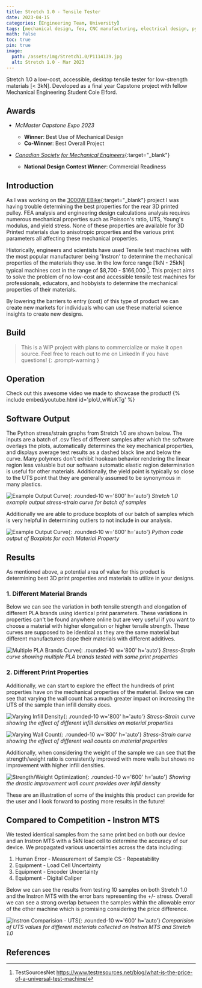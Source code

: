 ```yaml
---
title: Stretch 1.0 - Tensile Tester
date: 2023-04-15 
categories: [Engineering Team, University]
tags: [mechanical design, fea, CNC manufacturing, electrical design, python, arduino]     # TAG names should always be lowercase
math: false
toc: true
pin: true
image:
  path: /assets/img/Stretch1.0/P1114139.jpg
  alt: Stretch 1.0 - Mar 2023
---
```


Stretch 1.0 a low-cost, accessible, desktop tensile tester for low-strength materials [< 3kN]. Developed as a final year Capstone project with fellow Mechanical Engineering Student Cole Elford.


## Awards
- *McMaster Capstone Expo 2023*
  + **Winner**: Best Use of Mechanical Design
  + **Co-Winner**: Best Overall Project


- [*Canadian Society for Mechanical Engineers*](https://csme-ndc.ca/){:target="_blank"}
  + **National Design Contest Winner**: Commercial Readiness


[//]: <> (I should include the Summary section later.)


## Introduction
As I was working on the [3000W EBike](https://www.oliverk.ca/posts/EBike/){:target="_blank"} project I was having trouble determining the best properties for the rear 3D printed pulley. FEA analysis and engineering design calculations analysis requires numerous mechanical properties such as Poisson's ratio, UTS, Young's modulus, and yield stress. None of these properties are available for 3D Printed materials due to anisotropic properties and the various print parameters all affecting these mechanical properties.


Historically, engineers and scientists have used Tensile test machines with the most popular manufacturer being 'Instron' to determine the mechanical properties of the materials they use. In the low force range [1kN - 25kN] typical machines cost in the range of $8,700 - $166,000 [^TestSourcesNet].  This project aims to solve the problem of no low-cost and accessible tensile test machines for professionals, educators, and hobbyists to determine the mechanical properties of their materials.


By lowering the barriers to entry (cost) of this type of product we can create new markets for individuals who can use these material science insights to create new designs.


## Build


> This is a WIP project with plans to commercialize or make it open source. Feel free to reach out to me on LinkedIn if you have questions!
{: .prompt-warning }


## Operation
Check out this awesome video we made to showcase the product!
{% include embed/youtube.html id='ploU_wWuKTg' %}


## Software Output
The Python stress/strain graphs from Stretch 1.0 are shown below. The inputs are a batch of .csv files of different samples after which the software overlays the plots, automatically determines the key mechanical properties, and displays average test results as a dashed black line and below the curve. Many polymers don't exhibit hookean behavior rendering the linear region less valuable but our software automatic elastic region determination is useful for other materials. Additionally, the yield point is typically so close to the UTS point that they are generally assumed to be synonymous in many plastics.


![Example Output Curve](/assets/img/Stretch1.0/Summary_Stress_Strain_Curves.png){: .rounded-10 w='800' h='auto'}
_Stretch 1.0 example output stress-strain curve for batch of samples_


Additionally we are able to produce boxplots of our batch of samples which is very helpful in determining outliers to not include in our analysis.


![Example Output Curve](/assets/img/Stretch1.0/BoxPlots.png){: .rounded-10 w='800' h='auto'}
_Python code output of Boxplots for each Material Property_




## Results
As mentioned above, a potential area of value for this product is determining best 3D print properties and materials to utilize in your designs.


### 1. Different Material Brands


Below we can see the variation in both tensile strength and elongation of different PLA brands using identical print parameters. These variations in properties can't be found anywhere online but are very useful if you want to choose a material with higher elongation or higher tensile strength. These curves are supposed to be identical as they are the same material but different manufacturers dope their materials with different additives.


![Multiple PLA Brands Curve](/assets/img/Stretch1.0/DiffMaterials.png){: .rounded-10 w='800' h='auto'}
_Stress-Strain curve showing multiple PLA brands tested with same print properties_


### 2. Different Print Properties


Additionally, we can start to explore the effect the hundreds of print properties have on the mechanical properties of the material. Below we can see that varying the wall count has a much greater impact on increasing the UTS of the sample than infill density does.


![Varying Infill Density](/assets/img/Stretch1.0/InfillDensity.png){: .rounded-10 w='800' h='auto'}
_Stress-Strain curve showing the effect of different infill densities on material properties_


![Varying Wall Count](/assets/img/Stretch1.0/WallCount.png){: .rounded-10 w='800' h='auto'}
_Stress-Strain curve showing the effect of different wall counts on material properties_


Additionally, when considering the weight of the sample we can see that the strength/weight ratio is consistently improved with more walls but shows no improvement with higher infill densities.


![Strength/Weight Optimization](/assets/img/Stretch1.0/StrengthWeight.png){: .rounded-10 w='600' h='auto'}
_Showing the drastic improvement wall count provides over infill density_


These are an illustration of some of the insights this product can provide for the user and I look forward to posting more results in the future!


## Compared to Competition - Instron MTS


We tested identical samples from the same print bed on both our device and an Instron MTS with a 5kN load cell to determine the accuracy of our device. We propagated various uncertainties across the data including:


1. Human Error - Measurement of Sample CS - Repeatability
2. Equipment - Load Cell Uncertainty
3. Equipment - Encoder Uncertainty
4. Equipment - Digital Caliper


Below we can see the results from testing 10 samples on both Stretch 1.0 and the Instron MTS with the error bars representing the +/- stress. Overall we can see a strong overlap between the samples within the allowable error of the other machine which is promising considering the price difference.


![Instron Comparision - UTS](/assets/img/Stretch1.0/InstronComparision.png){: .rounded-10 w='600' h='auto'}
_Comparision of UTS values for different materials collected on Instron MTS and Stretch 1.0_




## References
[^TestSourcesNet]: TestSourcesNet https://www.testresources.net/blog/what-is-the-price-of-a-universal-test-machine/